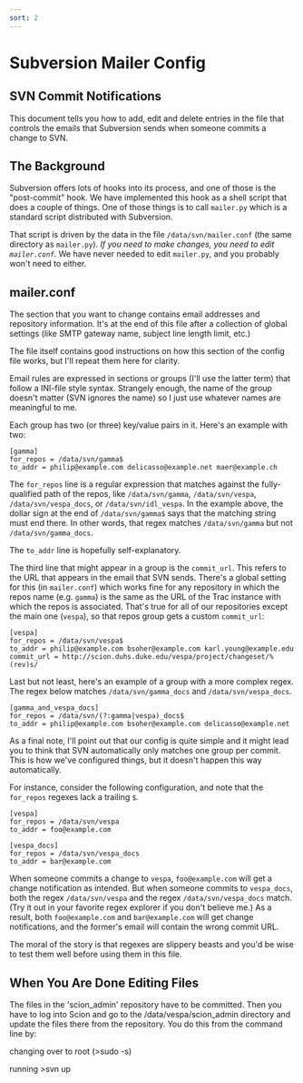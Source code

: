 ```yaml
---
sort: 2
---
```


# Subversion Mailer Config

## SVN Commit Notifications
This document tells you how to add, edit and delete entries in the file that
controls the emails that Subversion sends when someone commits a change to SVN.

## The Background
Subversion offers lots of hooks into its process, and one of those is the 
"post-commit" hook. We have implemented this hook as a shell script that 
does a couple of things. One of those things is to call `mailer.py` which is
a standard script distributed with Subversion. 

That script is driven by the data in the file `/data/svn/mailer.conf` (the
same directory as `mailer.py`). 
*If you need to make changes, you need to edit `mailer.conf`.* We have
never needed to edit `mailer.py`, and you probably won't need to either.

## mailer.conf
The section that you want to change contains email addresses and repository 
information. It's at the
end of this file after a collection of global settings (like SMTP gateway name,
subject line length limit, etc.)

The file itself contains good instructions on how this section of the config
file works, but I'll repeat them here for clarity.

Email rules are expressed in sections or groups (I'll use the latter term)
that follow a INI-file style syntax. Strangely enough, the name of the group 
doesn't matter (SVN ignores the name) so I just use whatever names are 
meaningful to me.

Each group has two (or three) key/value pairs in it. Here's an example with
two:

```
[gamma]
for_repos = /data/svn/gamma$
to_addr = philip@example.com delicasso@example.net maer@example.ch
```

The `for_repos` line is a regular expression that matches against the 
fully-qualified path of the repos, like `/data/svn/gamma`, `/data/svn/vespa`,
`/data/svn/vespa_docs`, or `/data/svn/idl_vespa`. In the example above, the
dollar sign at the end of `/data/svn/gamma$` says that the matching string must
end there. In other words, that regex matches `/data/svn/gamma` but not 
`/data/svn/gamma_docs`.

The `to_addr` line is hopefully self-explanatory.

The third line that might appear in a group is the `commit_url`. This 
refers to the URL that appears in the email that SVN sends. There's a global 
setting for this (in `mailer.conf`) which works fine for any repository in 
which the repos name (e.g. `gamma`) is the same as the URL of the Trac instance 
with which the repos is associated. That's true for all of our repositories 
except the main one (`vespa`), so that repos group gets a custom `commit_url`:

```
[vespa]
for_repos = /data/svn/vespa$
to_addr = philip@example.com bsoher@example.com karl.young@example.edu
commit_url = http://scion.duhs.duke.edu/vespa/project/changeset/%(rev)s/ 
```

Last but not least, here's an example of a group with a more complex regex.
The regex below matches `/data/svn/gamma_docs` and `/data/svn/vespa_docs`.

```
[gamma_and_vespa_docs]
for_repos = /data/svn/(?:gamma|vespa)_docs$
to_addr = philip@example.com bsoher@example.com delicasso@example.net
```

As a final note, I'll point out that our config is quite simple and it might 
lead you to think that SVN automatically only matches one group per commit. 
This is how we've configured things, but it doesn't happen this way 
automatically.

For instance, consider the following configuration, and note that the 
`for_repos` regexes lack a trailing `$`. 

```
[vespa]
for_repos = /data/svn/vespa
to_addr = foo@example.com

[vespa_docs]
for_repos = /data/svn/vespa_docs
to_addr = bar@example.com
```

When someone commits a change to `vespa`, `foo@example.com` will get a change
notification as intended. But when someone commits to `vespa_docs`, both the
regex `/data/svn/vespa` and the regex `/data/svn/vespa_docs` match. (Try it
out in your favorite regex explorer if you don't believe me.) As a result,
both `foo@example.com` and `bar@example.com` will get change notifications,
and the former's email will contain the wrong commit URL. 

The moral of the story is that regexes are slippery beasts and you'd be wise
to test them well before using them in this file.

## When You Are Done Editing Files
The files in the 'scion_admin' repository have to be committed. Then you have to log into Scion and go to the /data/vespa/scion_admin directory and update the files there from the repository.  You do this from the command line by:

changing over to root (>sudo -s) 

running >svn up
